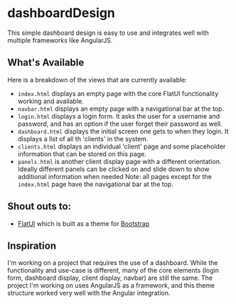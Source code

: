 # dashboardDesign
This simple dashboard design is easy to use and integrates well with multiple frameworks like AngularJS.

## What's Available
Here is a breakdown of the views that are currently available:
 - `index.html` displays an empty page with the core FlatUI functionality working and available.
 - `navbar.html` displays an empty page with a navigational bar at the top.
 - `login.html` displays a login form. It asks the user for a username and password, and has an option if the user forget their password as well.
 - `dashboard.html` displays the initial screen one gets to when they login. It displays a list of all th 'clients' in the system.
 - `clients.html` displays an individual 'client' page and some placeholder information that can be stored on this page.
 - `panels.html` is another client display page with a different orientation. Ideally different panels can be clicked on and slide down to show additional information when needed
 Note: all pages except for the `index.html` page have the navigational bar at the top.

## Shout outs to:
 - [FlatUI](http://designmodo.github.io/Flat-UI/) which is built as a theme for [Bootstrap](http://getbootstrap.com/)

## Inspiration
I'm working on a project that requires the use of a dashboard. While the functionality and use-case is different, many of the core elements (login form, dashboard display, client display, navbar) are still the same. The project I'm working on uses AngularJS as a framework, and this theme structure worked very well with the Angular integration.